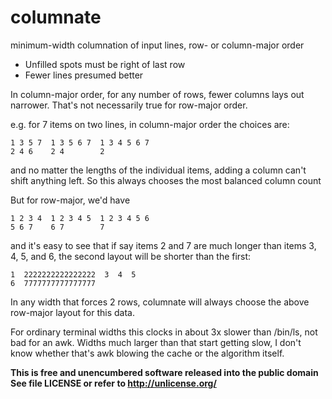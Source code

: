 columnate
=========

minimum-width columnation of input lines, row- or column-major order

* Unfilled spots must be right of last row
* Fewer lines presumed better

In column-major order, for any number of rows, fewer columns lays out narrower.
That's not necessarily true for row-major order.

e.g. for 7 items on two lines, in column-major order the choices are:

    1 3 5 7  1 3 5 6 7  1 3 4 5 6 7  
    2 4 6    2 4        2  

and no matter the lengths of the individual items, adding a column can't shift
anything left.  So this always chooses the most balanced column count

But for row-major, we'd have

    1 2 3 4  1 2 3 4 5  1 2 3 4 5 6
    5 6 7    6 7        7

and it's easy to see that if say items 2 and 7 are much longer than items 3, 4,
5, and 6, the second layout will be shorter than the first:

    1  2222222222222222  3  4  5
    6  7777777777777777

In any width that forces 2 rows, columnate will always choose the above
row-major layout for this data.

For ordinary terminal widths this clocks in about 3x slower than /bin/ls, not
bad for an awk.  Widths much larger than that start getting slow, I don't know
whether that's awk blowing the cache or the algorithm itself.

**This is free and unencumbered software released into the public domain**  
**See file LICENSE or refer to <http://unlicense.org/>**  
